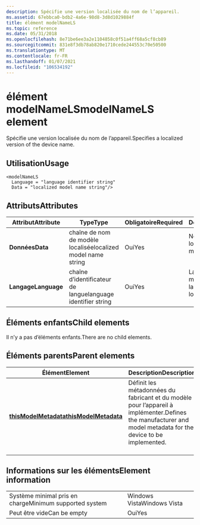 ```yaml
---
description: Spécifie une version localisée du nom de l’appareil.
ms.assetid: 67ebbca0-bdb2-4a6e-98d8-3d8d1029884f
title: élément modelNameLS
ms.topic: reference
ms.date: 05/31/2018
ms.openlocfilehash: 8e71be6ee3a2e1104858c0f51a4ff68a5cf8cb89
ms.sourcegitcommit: 831e8f3db78ab820e1710cede244553c70e50500
ms.translationtype: MT
ms.contentlocale: fr-FR
ms.lasthandoff: 01/07/2021
ms.locfileid: "106534192"
---
```

# <a name="modelnamels-element"></a><span data-ttu-id="1d2bb-103">élément modelNameLS</span><span class="sxs-lookup"><span data-stu-id="1d2bb-103">modelNameLS element</span></span>

<span data-ttu-id="1d2bb-104">Spécifie une version localisée du nom de l’appareil.</span><span class="sxs-lookup"><span data-stu-id="1d2bb-104">Specifies a localized version of the device name.</span></span>

## <a name="usage"></a><span data-ttu-id="1d2bb-105">Utilisation</span><span class="sxs-lookup"><span data-stu-id="1d2bb-105">Usage</span></span>

``` syntax
<modelNameLS
  Language = "language identifier string"
  Data = "localized model name string"/>
```

## <a name="attributes"></a><span data-ttu-id="1d2bb-106">Attributs</span><span class="sxs-lookup"><span data-stu-id="1d2bb-106">Attributes</span></span>



| <span data-ttu-id="1d2bb-107">Attribut</span><span class="sxs-lookup"><span data-stu-id="1d2bb-107">Attribute</span></span>               | <span data-ttu-id="1d2bb-108">Type</span><span class="sxs-lookup"><span data-stu-id="1d2bb-108">Type</span></span>                                   | <span data-ttu-id="1d2bb-109">Obligatoire</span><span class="sxs-lookup"><span data-stu-id="1d2bb-109">Required</span></span>       | <span data-ttu-id="1d2bb-110">Description</span><span class="sxs-lookup"><span data-stu-id="1d2bb-110">Description</span></span>                                                      |
|-------------------------|----------------------------------------|----------------|------------------------------------------------------------------|
| <span data-ttu-id="1d2bb-111">**Données**</span><span class="sxs-lookup"><span data-stu-id="1d2bb-111">**Data**</span></span><br/>     | <span data-ttu-id="1d2bb-112">chaîne de nom de modèle localisée</span><span class="sxs-lookup"><span data-stu-id="1d2bb-112">localized model name string</span></span><br/> | <span data-ttu-id="1d2bb-113">Oui</span><span class="sxs-lookup"><span data-stu-id="1d2bb-113">Yes</span></span><br/> | <span data-ttu-id="1d2bb-114">Nom de modèle localisé.</span><span class="sxs-lookup"><span data-stu-id="1d2bb-114">The localized model name.</span></span><br/> <br/>                 |
| <span data-ttu-id="1d2bb-115">**Langage**</span><span class="sxs-lookup"><span data-stu-id="1d2bb-115">**Language**</span></span><br/> | <span data-ttu-id="1d2bb-116">chaîne d’identificateur de langue</span><span class="sxs-lookup"><span data-stu-id="1d2bb-116">language identifier string</span></span><br/>  | <span data-ttu-id="1d2bb-117">Oui</span><span class="sxs-lookup"><span data-stu-id="1d2bb-117">Yes</span></span><br/> | <span data-ttu-id="1d2bb-118">Langue du nom de modèle localisé.</span><span class="sxs-lookup"><span data-stu-id="1d2bb-118">The language of the localized model name.</span></span><br/> <br/> |



## <a name="child-elements"></a><span data-ttu-id="1d2bb-119">Éléments enfants</span><span class="sxs-lookup"><span data-stu-id="1d2bb-119">Child elements</span></span>

<span data-ttu-id="1d2bb-120">Il n’y a pas d’éléments enfants.</span><span class="sxs-lookup"><span data-stu-id="1d2bb-120">There are no child elements.</span></span>

## <a name="parent-elements"></a><span data-ttu-id="1d2bb-121">Éléments parents</span><span class="sxs-lookup"><span data-stu-id="1d2bb-121">Parent elements</span></span>



| <span data-ttu-id="1d2bb-122">Élément</span><span class="sxs-lookup"><span data-stu-id="1d2bb-122">Element</span></span>                                                   | <span data-ttu-id="1d2bb-123">Description</span><span class="sxs-lookup"><span data-stu-id="1d2bb-123">Description</span></span>                                                                                          |
|-----------------------------------------------------------|------------------------------------------------------------------------------------------------------|
| [<span data-ttu-id="1d2bb-124">**thisModelMetadata**</span><span class="sxs-lookup"><span data-stu-id="1d2bb-124">**thisModelMetadata**</span></span>](thismodelmetadata.md)<br/> | <span data-ttu-id="1d2bb-125">Définit les métadonnées du fabricant et du modèle pour l’appareil à implémenter.</span><span class="sxs-lookup"><span data-stu-id="1d2bb-125">Defines the manufacturer and model metadata for the device to be implemented.</span></span><br/> <br/> |



## <a name="element-information"></a><span data-ttu-id="1d2bb-126">Informations sur les éléments</span><span class="sxs-lookup"><span data-stu-id="1d2bb-126">Element information</span></span>



|                                     |               |
|-------------------------------------|---------------|
| <span data-ttu-id="1d2bb-127">Système minimal pris en charge</span><span class="sxs-lookup"><span data-stu-id="1d2bb-127">Minimum supported system</span></span><br/> | <span data-ttu-id="1d2bb-128">Windows Vista</span><span class="sxs-lookup"><span data-stu-id="1d2bb-128">Windows Vista</span></span> |
| <span data-ttu-id="1d2bb-129">Peut être vide</span><span class="sxs-lookup"><span data-stu-id="1d2bb-129">Can be empty</span></span>                        | <span data-ttu-id="1d2bb-130">Oui</span><span class="sxs-lookup"><span data-stu-id="1d2bb-130">Yes</span></span>           |



 

 




